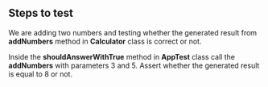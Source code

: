 ## Steps to test
We are adding two numbers and testing whether the generated result from **addNumbers** method in **Calculator** class is correct or not. <br />

Inside the **shouldAnswerWithTrue** method in **AppTest** class call the **addNumbers** with parameters 3 and 5. Assert whether the generated result is equal to 8 or not.
<br />


